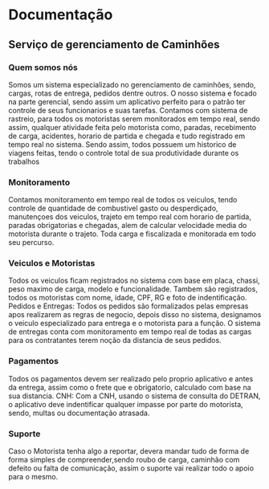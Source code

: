 # Documentação
## Serviço de gerenciamento de Caminhões
 ### Quem somos nós
Somos um sistema especializado no gerenciamento de caminhões, sendo, cargas, rotas de entrega, pedidos dentre outros. O nosso sistema e focado na parte gerencial, sendo assim um aplicativo perfeito para o patrão ter controle de seus funcionarios e suas tarefas. Contamos com sistema de rastreio, para todos os motoristas serem monitorados em tempo real, sendo assim, qualquer atividade feita pelo motorista como, paradas, recebimento de carga, acidentes, horario de partida e chegada e tudo registrado em tempo real no sistema.  Sendo assim, todos possuem um historico de viagens feitas, tendo o controle total de sua produtividade durante os trabalhos

### Monitoramento 
Contamos monitoramento em tempo real de todos os veiculos, tendo controle de quantidade de combustivel gasto ou desperdiçado, manutençoes dos veiculos, trajeto em tempo real com horario de partida, paradas obrigatorias e chegadas, alem de calcular velocidade media do motorista durante o trajeto. Toda carga e fiscalizada e monitorada em todo seu percurso.

### Veiculos e Motoristas
Todos os veiculos ficam registrados no sistema com base em placa, chassi, peso maximo de carga, modelo e funcionalidade. Tambem são registrados, todos os motoristas com nome, idade, CPF, RG e foto de indentificação. 
Pedidos e Entregas: Todos os pedidos são formalizados pelas empresas apos realizarem as regras de negocio, depois disso no sistema, designamos o veiculo especializado para entrega e o motorista para a função. O sistema de entregas conta com monitoramento em tempo real de todas as cargas para os contratantes terem noção da distancia de seus pedidos.

### Pagamentos
Todos os pagamentos devem ser realizado pelo proprio aplicativo e antes da entrega, assim como o frete que e obrigatorio, calculado com base na sua distancia.
CNH: Com a CNH, usando o sistema de consulta do DETRAN, o aplicativo deve indentificar qualquer impasse por parte do motorista, sendo, multas ou documentação atrasada.

### Suporte
Caso o Motorista tenha algo a reportar, devera mandar tudo de forma de forma simples de compreender,sendo roubo de carga, caminhão com defeito ou falta de comunicação, assim o suporte vai realizar todo o apoio para o mesmo. 


